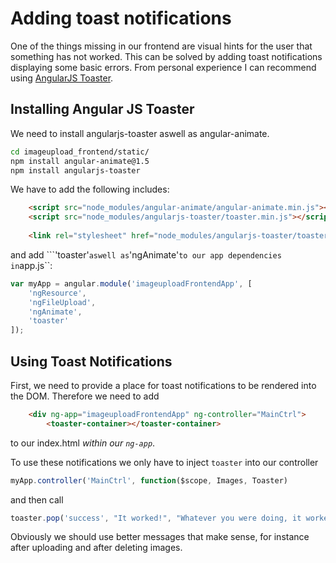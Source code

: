 # Adding toast notifications
One of the things missing in our frontend are visual hints for the user that something has not worked. This can be solved
by adding toast notifications displaying some basic errors. From personal experience I can recommend using 
[AngularJS Toaster](https://github.com/jirikavi/AngularJS-Toaster).

## Installing Angular JS Toaster
We need to install angularjs-toaster aswell as angular-animate.
```bash
cd imageupload_frontend/static/
npm install angular-animate@1.5
npm install angularjs-toaster
```

We have to add the following includes:
```html
    <script src="node_modules/angular-animate/angular-animate.min.js"></script>
    <script src="node_modules/angularjs-toaster/toaster.min.js"></script>
    
    <link rel="stylesheet" href="node_modules/angularjs-toaster/toaster.min.css">
```

and add ```'toaster'`` aswell as ``'ngAnimate'`` to our app dependencies in ``app.js``:
```javascript
var myApp = angular.module('imageuploadFrontendApp', [
    'ngResource', 
    'ngFileUpload',
    'ngAnimate',
    'toaster'
]);
```

## Using Toast Notifications
First, we need to provide a place for toast notifications to be rendered into the DOM. Therefore we need to add 
```html
    <div ng-app="imageuploadFrontendApp" ng-controller="MainCtrl">
        <toaster-container></toaster-container>
```
to our index.html *within our ``ng-app``*.

To use these notifications we only have to inject ``toaster`` into our controller
```javascript
myApp.controller('MainCtrl', function($scope, Images, Toaster)
```
and then call
```javascript
toaster.pop('success', "It worked!", "Whatever you were doing, it worked!");
```

Obviously we should use better messages that make sense, for instance after uploading and after deleting images.
